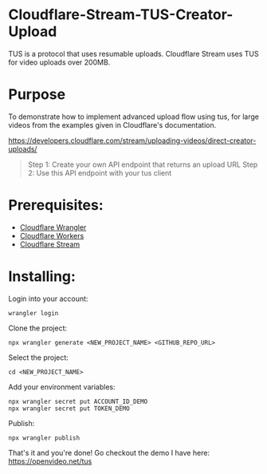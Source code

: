 # Cloudflare-Stream-TUS-Creator-Upload
TUS is a protocol that uses resumable uploads. Cloudflare Stream uses TUS for video uploads over 200MB.

# Purpose

To demonstrate how to implement advanced upload flow using tus, for large videos from the examples given in Cloudflare's documentation.

https://developers.cloudflare.com/stream/uploading-videos/direct-creator-uploads/

> Step 1: Create your own API endpoint that returns an upload URL
> Step 2: Use this API endpoint with your tus client

# Prerequisites:

- [Cloudflare Wrangler](https://developers.cloudflare.com/workers/wrangler/install-and-update/)
- [Cloudflare Workers](https://developers.cloudflare.com/workers/)
- [Cloudflare Stream](https://developers.cloudflare.com/stream/uploading-videos/direct-creator-uploads/)

# Installing:

Login into your account:

`wrangler login`

Clone the project:

`npx wrangler generate <NEW_PROJECT_NAME> <GITHUB_REPO_URL>`

Select the project:

`cd <NEW_PROJECT_NAME>`

Add your environment variables:

```
npx wrangler secret put ACCOUNT_ID_DEMO
npx wrangler secret put TOKEN_DEMO
```

Publish:

`npx wrangler publish`

That's it and you're done! Go checkout the demo I have here: https://openvideo.net/tus
